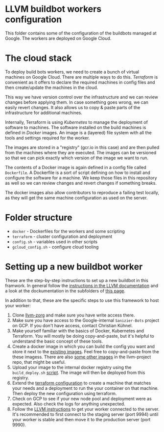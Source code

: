 # LLVM buildbot workers configuration

This folder contains some of the configuration of the buildbots managed
at Google. The workers are deployed on Google Cloud.

# The cloud stack

To deploy build bots workers, we need to create a bunch of virtual machines 
on Google Cloud. There are multiple ways to do this. *Terraform* is convenient 
as it offers to declare the required machines in config files and then 
create/update the machines in the cloud. 

This way we have version control over the infrastructure 
and we can review changes before applying them. In case something goes wrong, 
we can easily revert changes. It also allows us to copy & paste parts of the 
infrastructure for additional machines.

Internally, Terraform is using *Kubernetes* to manage the deployment of software 
to machines. The software installed on the build machines is defined
in *Docker* images. An image is a (layered) file system with all the tools and
settings required for the worker. 

The images are stored in a "registry" (gcr.io in this case) and are then 
pulled from the machines where they are executed. The 
images can be versioned so that we can pick exactly which version of the image
we want to run.

The contents of a Docker image is again defined in a config file called 
`Dockerfile`. A Dockerfile is a sort of script defining on how to install and
configure the software for a machine. We keep those files in this repository as 
well so we can review changes and revert changes if something breaks.

The docker images also allow contributors to reproduce a failing test locally, 
as they will get the same machine configuration as used on the server.

# Folder structure

* `docker` - Dockerfiles for the workers and some scripting
* `terraform` - cluster configuration and deployment
* `config.sh` - variables used in other scripts
* `gcloud_config.sh` - configure cloud tooling

# Setting up a new buildbot worker

These are the step-by-step instructions to set up a new buildbot in this framwork.
In general follow the 
[instructions in the LLVM documentation](https://llvm.org/docs/HowToAddABuilder.html) 
and a look at the dockumentation in the subfolders of 
[this page](https://github.com/llvm/llvm-zorg/tree/master/buildbot/google).

In addition to that, these are the specific steps to use this framework to host
your worker:

1. Clone [llvm-zorg](https://github.com/llvm/llvm-zorg/) and make sure you have 
   write access there.
1. Make sure you have access to the Google-internal `Sanizier-Bots` project on 
   GCP. If you don't have access, contact Christian Kühnel.
1. Make yourself familiar with the basics of Docker, Kubernetes and Terraform. 
   You will mostly be doing copy-and-paste, but it's helpful to understand the
   basic concept of these tools.
1. Create a docker image in which you can build the config you want and store it
   next to the [existing images](https://github.com/llvm/llvm-zorg/tree/master/buildbot/google/docker).
   Feel free to copy-and-paste from the these imagess. 
   There are also [some other images](https://github.com/llvm/llvm-project/search?q=dockerfile) 
   in the llvm-project repo, that might be useful.
1. Upload your image to the internal docker registry using the `build_deploy.sh` 
   [script](https://github.com/llvm/llvm-zorg/blob/master/buildbot/google/docker/build_deploy.sh).
   The image will then be deployed from this registry.
1. Extend the 
   [terraform configuration](https://github.com/llvm/llvm-zorg/tree/master/buildbot/google/terraform) 
   to create a machine that matches your needs and a deployment to run the your
   container on that machine. Then deploy the new configuration using terraform.
1. Check on GCP to see if your new node pool and deployment were as expected. 
   Also check the logs for anything unexpected.
1. Follow the [LLVM instructions](https://llvm.org/docs/HowToAddABuilder.html) 
   to get your worker connected to the server. 
   It's recommended to first connect to the staging server (port 9994) until 
   your worker is stable and then move it to the production server (port 9990).
